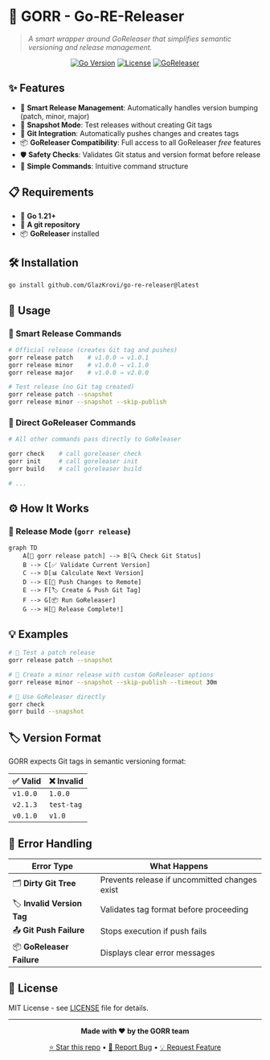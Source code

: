 # 🚀 GORR - Go-RE-Releaser

> *A smart wrapper around GoReleaser that simplifies semantic versioning and release management.*

<div align="center">

[![Go Version](https://img.shields.io/badge/Go-1.21+-00ADD8?style=flat-square&logo=go)](https://golang.org/)
[![License](https://img.shields.io/badge/License-MIT-green?style=flat-square)](LICENSE)
[![GoReleaser](https://img.shields.io/badge/GoReleaser-Compatible-blue?style=flat-square&logo=go)](https://goreleaser.com/)

</div>

## ✨ Features

- 🚀 **Smart Release Management**: Automatically handles version bumping (patch, minor, major)
- 🧪 **Snapshot Mode**: Test releases without creating Git tags
- 🔄 **Git Integration**: Automatically pushes changes and creates tags
- 📦 **GoReleaser Compatibility**: Full access to all GoReleaser *free* features
- 🛡️ **Safety Checks**: Validates Git status and version format before release
- 🎯 **Simple Commands**: Intuitive command structure

## 📋 Requirements

- 🐹 **Go 1.21+**
- 📁 **A git repository** 
- 📦 **GoReleaser** installed


## 🛠️ Installation

```bash
go install github.com/GlazKrovi/go-re-releaser@latest
```

## 🎯 Usage

### 🚀 Smart Release Commands

```bash
# Official release (creates Git tag and pushes)
gorr release patch    # v1.0.0 → v1.0.1
gorr release minor    # v1.0.0 → v1.1.0  
gorr release major    # v1.0.0 → v2.0.0

# Test release (no Git tag created)
gorr release patch --snapshot
gorr release minor --snapshot --skip-publish
```

### 🔧 Direct GoReleaser Commands

```bash
# All other commands pass directly to GoReleaser

gorr check    # call goreleaser check
gorr init     # call goreleaser init
gorr build    # call goreleaser build

# ...
```

## ⚙️ How It Works

### 🚀 Release Mode (`gorr release`)

```mermaid
graph TD
    A[🚀 gorr release patch] --> B[🔍 Check Git Status]
    B --> C[✅ Validate Current Version]
    C --> D[📊 Calculate Next Version]
    D --> E[🔄 Push Changes to Remote]
    E --> F[🏷️ Create & Push Git Tag]
    F --> G[📦 Run GoReleaser]
    G --> H[🎉 Release Complete!]
```



## 💡 Examples

```bash
# 🧪 Test a patch release
gorr release patch --snapshot

# 🚀 Create a minor release with custom GoReleaser options
gorr release minor --snapshot --skip-publish --timeout 30m

# 🔧 Use GoReleaser directly
gorr check
gorr build --snapshot
```

## 🏷️ Version Format

GORR expects Git tags in semantic versioning format:

| ✅ Valid | ❌ Invalid |
|----------|------------|
| `v1.0.0` | `1.0.0` |
| `v2.1.3` | `test-tag` |
| `v0.1.0` | `v1.0` |

## 🚨 Error Handling

| Error Type | What Happens |
|------------|--------------|
| 🗂️ **Dirty Git Tree** | Prevents release if uncommitted changes exist |
| 🏷️ **Invalid Version Tag** | Validates tag format before proceeding |
| 📤 **Git Push Failure** | Stops execution if push fails |
| 📦 **GoReleaser Failure** | Displays clear error messages |

## 📄 License

MIT License - see [LICENSE](LICENSE) file for details.

---

<div align="center">

**Made with ❤️ by the GORR team**

[⭐ Star this repo](https://github.com/your-username/go-re-releaser) • [🐛 Report Bug](https://github.com/your-username/go-re-releaser/issues) • [💡 Request Feature](https://github.com/your-username/go-re-releaser/issues)

</div>
